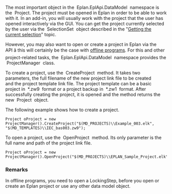 The most important object in the  Eplan.EplApi.DataModel  namespace is the  Project. The project must be opened in Eplan in order to be able to work with it. In an add-in, you will usually work with the project that the user has opened interactively via the GUI. You can get the project currently selected by the user via the  SelectionSet  object described in the "[Getting the current selection](HE_Selectionset.html)" topic.

However, you may also want to open or create a project in Eplan via the API â this will certainly be the case with [offline programs](UsingEplanAssemblies.html). For this and other project-related tasks, the  Eplan.EplApi.DataModel  namespace provides the  ProjectManager  class.

To create a project, use the  CreateProject  method. It takes two parameters, the full filename of the new project link file to be created and the project template link file. The project template can be a basic project in  \*.zw9  format or a project backup in  \*.zw1  format. After successfully creating the project, it is opened and the method returns the new  Project  object.

The following example shows how to create a project.


 ``` 
 Project oProject = new ProjectManager().CreateProject("$(MD_PROJECTS)\\Example_003.elk", "$(MD_TEMPLATES)\\IEC_bas003.zw9");
 ``` 

To open a project, use the  OpenProject  method. Its only parameter is the full name and path of the project link file.


 ``` 
 Project oProject = new ProjectManager().OpenProject("$(MD_PROJECTS)\\EPLAN_Sample_Project.elk");
 ``` 

### Remarks

In offline programs, you need to open a LockingStep, before you open or create an Eplan project or use any other data model object.